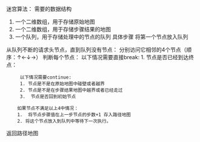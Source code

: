 迷宫算法：
需要的数据结构
1. 一个二维数组，用于存储原始地图
2. 一个二维数组，用于存储步骤结果的地图
3. 一个队列，用于存储处理中的节点的队列
具体步骤
将第一个节点放入队列

从队列不断的请求头节点，直到队列没有节点：
   分别访问它相邻的4个节点（顺序：↑←↓→）
   判断每个节点：
         以下情况需要直接break:
         1. 节点是否已经到达终点：
         
         以下情况需要continue:
         1. 节点是不是在原始地图中碰壁或者越界
         2. 节点是不是在步骤结果地图中越界或者已经走过
         3.  节点是否回到初始节点

        如果节点不满足以上4中情况：
        1.  将节点步骤值在上一步节点的步数+1 存入路径地图
        2. 将这个节点放入到队列中等待下一次执行。

返回路径地图
     
